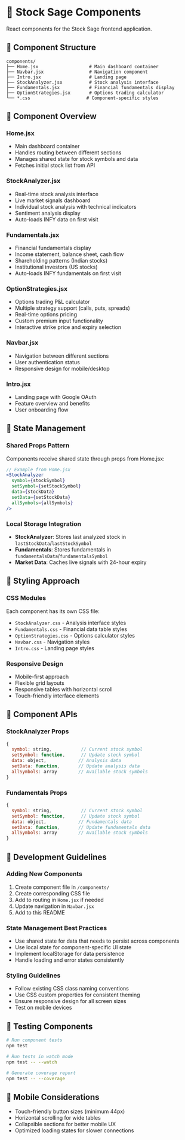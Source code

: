 # 🧩 Stock Sage Components

React components for the Stock Sage frontend application.

## 📁 Component Structure

```
components/
├── Home.jsx                   # Main dashboard container
├── Navbar.jsx                 # Navigation component
├── Intro.jsx                  # Landing page
├── StockAnalyzer.jsx          # Stock analysis interface
├── Fundamentals.jsx           # Financial fundamentals display
├── OptionStrategies.jsx       # Options trading calculator
└── *.css                     # Component-specific styles
```

## 🎯 Component Overview

### **Home.jsx**

- Main dashboard container
- Handles routing between different sections
- Manages shared state for stock symbols and data
- Fetches initial stock list from API

### **StockAnalyzer.jsx**

- Real-time stock analysis interface
- Live market signals dashboard
- Individual stock analysis with technical indicators
- Sentiment analysis display
- Auto-loads INFY data on first visit

### **Fundamentals.jsx**

- Financial fundamentals display
- Income statement, balance sheet, cash flow
- Shareholding patterns (Indian stocks)
- Institutional investors (US stocks)
- Auto-loads INFY fundamentals on first visit

### **OptionStrategies.jsx**

- Options trading P&L calculator
- Multiple strategy support (calls, puts, spreads)
- Real-time options pricing
- Custom premium input functionality
- Interactive strike price and expiry selection

### **Navbar.jsx**

- Navigation between different sections
- User authentication status
- Responsive design for mobile/desktop

### **Intro.jsx**

- Landing page with Google OAuth
- Feature overview and benefits
- User onboarding flow

## 🔄 State Management

### **Shared Props Pattern**

Components receive shared state through props from Home.jsx:

```jsx
// Example from Home.jsx
<StockAnalyzer
  symbol={stockSymbol}
  setSymbol={setStockSymbol}
  data={stockData}
  setData={setStockData}
  allSymbols={allSymbols}
/>
```

### **Local Storage Integration**

- **StockAnalyzer**: Stores last analyzed stock in `lastStockData`/`lastStockSymbol`
- **Fundamentals**: Stores fundamentals in `fundamentalsData`/`fundamentalsSymbol`
- **Market Data**: Caches live signals with 24-hour expiry

## 🎨 Styling Approach

### **CSS Modules**

Each component has its own CSS file:

- `StockAnalyzer.css` - Analysis interface styles
- `Fundamentals.css` - Financial data table styles
- `OptionStrategies.css` - Options calculator styles
- `Navbar.css` - Navigation styles
- `Intro.css` - Landing page styles

### **Responsive Design**

- Mobile-first approach
- Flexible grid layouts
- Responsive tables with horizontal scroll
- Touch-friendly interface elements

## 🔧 Component APIs

### **StockAnalyzer Props**

```jsx
{
  symbol: string,           // Current stock symbol
  setSymbol: function,      // Update stock symbol
  data: object,            // Analysis data
  setData: function,       // Update analysis data
  allSymbols: array        // Available stock symbols
}
```

### **Fundamentals Props**

```jsx
{
  symbol: string,           // Current stock symbol
  setSymbol: function,      // Update stock symbol
  data: object,            // Fundamentals data
  setData: function,       // Update fundamentals data
  allSymbols: array        // Available stock symbols
}
```

## 🚀 Development Guidelines

### **Adding New Components**

1. Create component file in `/components/`
2. Create corresponding CSS file
3. Add to routing in `Home.jsx` if needed
4. Update navigation in `Navbar.jsx`
5. Add to this README

### **State Management Best Practices**

- Use shared state for data that needs to persist across components
- Use local state for component-specific UI state
- Implement localStorage for data persistence
- Handle loading and error states consistently

### **Styling Guidelines**

- Follow existing CSS class naming conventions
- Use CSS custom properties for consistent theming
- Ensure responsive design for all screen sizes
- Test on mobile devices

## 🧪 Testing Components

```bash
# Run component tests
npm test

# Run tests in watch mode
npm test -- --watch

# Generate coverage report
npm test -- --coverage
```

## 📱 Mobile Considerations

- Touch-friendly button sizes (minimum 44px)
- Horizontal scrolling for wide tables
- Collapsible sections for better mobile UX
- Optimized loading states for slower connections
